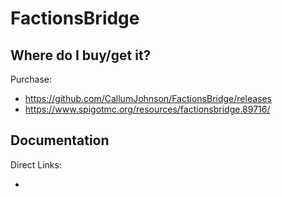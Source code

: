 # FactionsBridge

## Where do I buy/get it?
Purchase: 

 - https://github.com/CallumJohnson/FactionsBridge/releases
 - https://www.spigotmc.org/resources/factionsbridge.89716/
 
## Documentation
Direct Links:

 - <redacted>